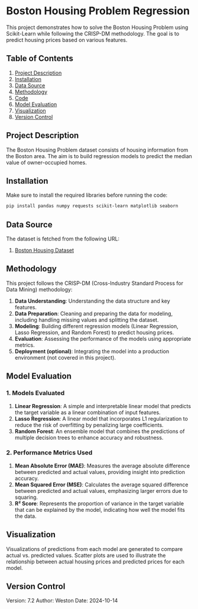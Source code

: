 # Boston Housing Problem Regression

This project demonstrates how to solve the Boston Housing Problem using Scikit-Learn while following the CRISP-DM methodology. The goal is to predict housing prices based on various features.

## Table of Contents
1. [Project Description](#project-description)
2. [Installation](#installation)
3. [Data Source](#data-source)
4. [Methodology](#methodology)
5. [Code](#code)
6. [Model Evaluation](#model-evaluation)
7. [Visualization](#visualization)
8. [Version Control](#version-control)

## Project Description
The Boston Housing Problem dataset consists of housing information from the Boston area. The aim is to build regression models to predict the median value of owner-occupied homes.

## Installation
Make sure to install the required libraries before running the code:

```bash
pip install pandas numpy requests scikit-learn matplotlib seaborn
```

## Data Source
The dataset is fetched from the following URL:
1. [Boston Housing Dataset](https://raw.githubusercontent.com/selva86/datasets/master/BostonHousing.csv)

## Methodology
This project follows the CRISP-DM (Cross-Industry Standard Process for Data Mining) methodology:
1. **Data Understanding**: Understanding the data structure and key features.
2. **Data Preparation**: Cleaning and preparing the data for modeling, including handling missing values and splitting the dataset.
3. **Modeling**: Building different regression models (Linear Regression, Lasso Regression, and Random Forest) to predict housing prices.
4. **Evaluation**: Assessing the performance of the models using appropriate metrics.
5. **Deployment (optional)**: Integrating the model into a production environment (not covered in this project).

## Model Evaluation

### 1. Models Evaluated
1. **Linear Regression**: A simple and interpretable linear model that predicts the target variable as a linear combination of input features.
2. **Lasso Regression**: A linear model that incorporates L1 regularization to reduce the risk of overfitting by penalizing large coefficients.
3. **Random Forest**: An ensemble model that combines the predictions of multiple decision trees to enhance accuracy and robustness.

### 2. Performance Metrics Used
1. **Mean Absolute Error (MAE)**: Measures the average absolute difference between predicted and actual values, providing insight into prediction accuracy.
2. **Mean Squared Error (MSE)**: Calculates the average squared difference between predicted and actual values, emphasizing larger errors due to squaring.
3. **R² Score**: Represents the proportion of variance in the target variable that can be explained by the model, indicating how well the model fits the data.

## Visualization
Visualizations of predictions from each model are generated to compare actual vs. predicted values. Scatter plots are used to illustrate the relationship between actual housing prices and predicted prices for each model.

## Version Control
Version: 7.2
Author: Weston
Date: 2024-10-14